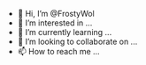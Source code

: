 - 👋 Hi, I’m @FrostyWol
- 👀 I’m interested in ...
- 🌱 I’m currently learning ...
- 💞️ I’m looking to collaborate on ...
- 📫 How to reach me ...

<!---
FrostyWol/FrostyWol is a ✨ special ✨ repository because its `README.md` (this file) appears on your GitHub profile.
You can click the Preview link to take a look at your changes.
--->

